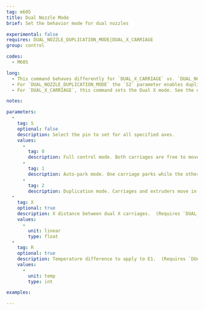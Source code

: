 ```yaml
---
tag: m605
title: Dual Nozzle Mode
brief: Set the behavior mode for dual nozzles

experimental: false
requires: DUAL_NOZZLE_DUPLICATION_MODE|DUAL_X_CARRIAGE
group: control

codes:
  - M605

long:
  - This command behaves differently for `DUAL_X_CARRIAGE` vs. `DUAL_NOZZLE_DUPLICATION_MODE`
  - For `DUAL_NOZZLE_DUPLICATION_MODE` the `S2` parameter enables duplication mode. Any other value disables it.
  - For `DUAL_X_CARRIAGE`, this command sets the Dual X mode. See the description of `S` below.

notes:

parameters:
  -
    tag: S
    optional: false
    description: Select the pin to set for all specified axes.
    values:
      -
        tag: 0
        description: Full control mode. Both carriages are free to move, constrained by safe distance. (Requires `DUAL_X_CARRIAGE`)
      -
        tag: 1
        description: Auto-park mode. One carriage parks while the other moves. (Requires `DUAL_X_CARRIAGE`)
      -
        tag: 2
        description: Duplication mode. Carriages and extruders move in unison.
  -
    tag: X
    optional: true
    description: X distance between dual X carriages.  (Requires `DUAL_X_CARRIAGE`)
    values:
      -
        unit: linear
        type: float
  -
    tag: R
    optional: true
    description: Temperature difference to apply to E1.  (Requires `DUAL_X_CARRIAGE`)
    values:
      -
        unit: temp
        type: int

examples:

---
```


